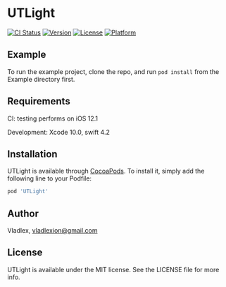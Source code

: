 # UTLight

[![CI Status](https://img.shields.io/travis/Vladlex/UTLight.svg?style=flat)](https://travis-ci.org/Vladlex/UTLight)
[![Version](https://img.shields.io/cocoapods/v/UTLight.svg?style=flat)](https://cocoapods.org/pods/UTLight)
[![License](https://img.shields.io/cocoapods/l/UTLight.svg?style=flat)](https://cocoapods.org/pods/UTLight)
[![Platform](https://img.shields.io/cocoapods/p/UTLight.svg?style=flat)](https://cocoapods.org/pods/UTLight)

## Example

To run the example project, clone the repo, and run `pod install` from the Example directory first.

## Requirements
CI: testing performs on iOS 12.1

Development: Xcode 10.0, swift 4.2


## Installation

UTLight is available through [CocoaPods](https://cocoapods.org). To install
it, simply add the following line to your Podfile:

```ruby
pod 'UTLight'
```

## Author

Vladlex, vladlexion@gmail.com

## License

UTLight is available under the MIT license. See the LICENSE file for more info.
